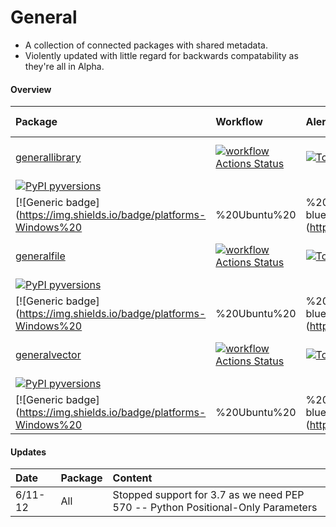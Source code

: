 # General
* A collection of connected packages with shared metadata.
* Violently updated with little regard for backwards compatability as they're all in Alpha.

#### Overview

| Package | Workflow | Alerts | Last commit |
|:-|:-|:-|:-|
| [generallibrary](https://github.com/ManderaGeneral/generallibrary) | [![workflow Actions Status](https://github.com/ManderaGeneral/generallibrary/workflows/workflow/badge.svg)](https://github.com/ManderaGeneral/generallibrary/actions) | [![Total alerts](https://img.shields.io/lgtm/alerts/g/ManderaGeneral/generallibrary.svg?logo=lgtm&logoWidth=18)](https://lgtm.com/projects/g/ManderaGeneral/generallibrary/alerts/) | ![GitHub last commit](https://img.shields.io/github/last-commit/ManderaGeneral/generallibrary) | [![PyPI version shields.io](https://img.shields.io/pypi/v/generallibrary.svg)](https://pypi.org/project/generallibrary/) |
[![PyPI pyversions](https://img.shields.io/pypi/pyversions/generallibrary.svg)](https://pypi.python.org/pypi/generallibrary/) |
[![Generic badge](https://img.shields.io/badge/platforms-Windows%20|%20Ubuntu%20|%20MacOS-blue.svg)](https://shields.io/) |
| [generalfile](https://github.com/ManderaGeneral/generalfile) | [![workflow Actions Status](https://github.com/ManderaGeneral/generalfile/workflows/workflow/badge.svg)](https://github.com/ManderaGeneral/generalfile/actions) | [![Total alerts](https://img.shields.io/lgtm/alerts/g/ManderaGeneral/generalfile.svg?logo=lgtm&logoWidth=18)](https://lgtm.com/projects/g/ManderaGeneral/generalfile/alerts/) | ![GitHub last commit](https://img.shields.io/github/last-commit/ManderaGeneral/generalfile) | [![PyPI version shields.io](https://img.shields.io/pypi/v/generalfile.svg)](https://pypi.org/project/generalfile/) |
[![PyPI pyversions](https://img.shields.io/pypi/pyversions/generalfile.svg)](https://pypi.python.org/pypi/generalfile/) |
[![Generic badge](https://img.shields.io/badge/platforms-Windows%20|%20Ubuntu%20|%20MacOS-blue.svg)](https://shields.io/) |
| [generalvector](https://github.com/ManderaGeneral/generalvector) | [![workflow Actions Status](https://github.com/ManderaGeneral/generalvector/workflows/workflow/badge.svg)](https://github.com/ManderaGeneral/generalvector/actions) | [![Total alerts](https://img.shields.io/lgtm/alerts/g/ManderaGeneral/generalvector.svg?logo=lgtm&logoWidth=18)](https://lgtm.com/projects/g/ManderaGeneral/generalvector/alerts/) | ![GitHub last commit](https://img.shields.io/github/last-commit/ManderaGeneral/generalvector) | [![PyPI version shields.io](https://img.shields.io/pypi/v/generalvector.svg)](https://pypi.org/project/generalvector/) |
[![PyPI pyversions](https://img.shields.io/pypi/pyversions/generalvector.svg)](https://pypi.python.org/pypi/generalvector/) |
[![Generic badge](https://img.shields.io/badge/platforms-Windows%20|%20Ubuntu%20|%20MacOS-blue.svg)](https://shields.io/) |

#### Updates
| Date | Package | Content |
|:-|:-|:-|
| 6/11-12 | All | Stopped support for 3.7 as we need PEP 570 -- Python Positional-Only Parameters |
